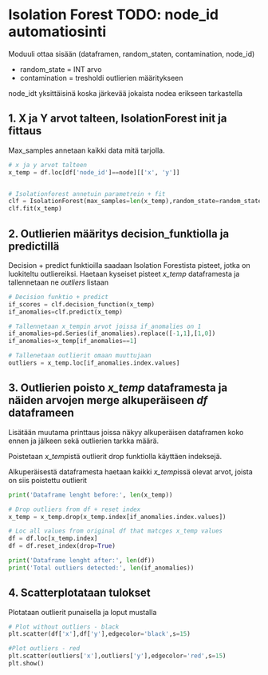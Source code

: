 
# Isolation Forest TODO: node_id automatiosinti

Moduuli ottaa sisään (dataframen, random_staten, contamination, node_id)
- random_state = INT arvo
- contamination = tresholdi outlierien määritykseen

node_idt yksittäisinä koska järkevää jokaista nodea erikseen tarkastella

## 1. X ja Y arvot talteen, IsolationForest init ja fittaus

Max_samples annetaan kaikki data mitä tarjolla.
```python
# x ja y arvot talteen
x_temp = df.loc[df['node_id']==node][['x', 'y']]


# Isolationforest annetuin parametrein + fit
clf = IsolationForest(max_samples=len(x_temp),random_state=random_state, contamination=contamination) 
clf.fit(x_temp)
```


## 2. Outlierien määritys decision_funktiolla ja predictillä

Decision + predict funktioilla saadaan Isolation Forestista pisteet, jotka on luokiteltu outliereiksi. Haetaan kyseiset pisteet *x_temp* dataframesta ja tallennetaan ne *outliers* listaan

```python
# Decision funktio + predict
if_scores = clf.decision_function(x_temp)
if_anomalies=clf.predict(x_temp)

# Tallennetaan x_tempin arvot joissa if_anomalies on 1
if_anomalies=pd.Series(if_anomalies).replace([-1,1],[1,0])
if_anomalies=x_temp[if_anomalies==1]

# Tallenetaan outlierit omaan muuttujaan
outliers = x_temp.loc[if_anomalies.index.values]
```

## 3. Outlierien poisto *x_temp* dataframesta ja näiden arvojen merge alkuperäiseen *df* dataframeen

Lisätään muutama printtaus joissa näkyy alkuperäisen dataframen koko ennen ja jälkeen sekä outlierien tarkka määrä.

Poistetaan *x_temp*istä outlierit drop funktiolla käyttäen indeksejä.

Alkuperäisestä dataframesta haetaan kaikki *x_temp*issä olevat arvot, joista on siis poistettu outlierit

```python
print('Dataframe lenght before:', len(x_temp))

# Drop outliers from df + reset index
x_temp = x_temp.drop(x_temp.index[if_anomalies.index.values])

# Loc all values from original df that matcges x_temp values
df = df.loc[x_temp.index]
df = df.reset_index(drop=True)

print('Dataframe lenght after:', len(df))
print('Total outliers detected:', len(if_anomalies))

```


## 4. Scatterplotataan tulokset

Plotataan outlierit punaisella ja loput mustalla



```python
# Plot without outliers - black
plt.scatter(df['x'],df['y'],edgecolor='black',s=15)

#Plot outliers - red
plt.scatter(outliers['x'],outliers['y'],edgecolor='red',s=15)
plt.show()
```
